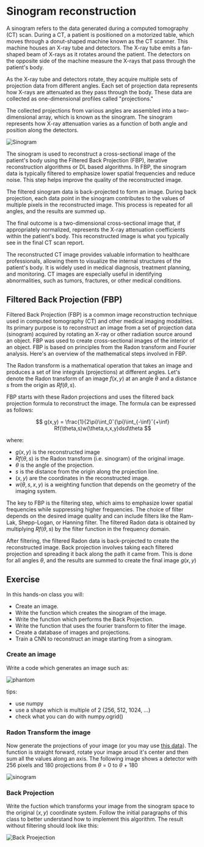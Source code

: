# Sinogram reconstruction

A sinogram refers to the data generated during a computed tomography (CT) scan. During a CT, a patient is positioned on a motorized table, which moves through a donut-shaped machine known as the CT scanner. This machine houses an X-ray tube and detectors. The X-ray tube emits a fan-shaped beam of X-rays as it rotates around the patient. The detectors on the opposite side of the machine measure the X-rays that pass through the patient's body.

As the X-ray tube and detectors rotate, they acquire multiple sets of projection data from different angles. Each set of projection data represents how X-rays are attenuated as they pass through the body. These data are collected as one-dimensional profiles called "projections."

The collected projections from various angles are assembled into a two-dimensional array, which is known as the sinogram. The sinogram represents how X-ray attenuation varies as a function of both angle and position along the detectors.

![Sinogram](Sinogram.png "Sinogram example")

The sinogram is used to reconstruct a cross-sectional image of the patient's body using the Filtered Back Projection (FBP), iterative reconstruction algorithms or DL based algorithms.  In FBP, the sinogram data is typically filtered to emphasize lower spatial frequencies and reduce noise. This step helps improve the quality of the reconstructed image.

The filtered sinogram data is back-projected to form an image. During back projection, each data point in the sinogram contributes to the values of multiple pixels in the reconstructed image. This process is repeated for all angles, and the results are summed up.

The final outcome is a two-dimensional cross-sectional image that, if appropriately normalized, represents the X-ray attenuation coefficients within the patient's body. This reconstructed image is what you typically see in the final CT scan report.

The reconstructed CT image provides valuable information to healthcare professionals, allowing them to visualize the internal structures of the patient's body. It is widely used in medical diagnosis, treatment planning, and monitoring. CT images are especially useful in identifying abnormalities, such as tumors, fractures, or other medical conditions.

## Filtered Back Projection (FBP)

Filtered Back Projection (FBP) is a common image reconstruction technique used in computed tomography (CT) and other medical imaging modalities. Its primary purpose is to reconstruct an image from a set of projection data (sinogram) acquired by rotating an X-ray or other radiation source around an object. FBP was used to create cross-sectional images of the interior of an object. FBP is based on principles from the Radon transform and Fourier analysis. Here's an overview of the mathematical steps involved in FBP.

The Radon transform is a mathematical operation that takes an image and produces a set of line integrals (projections) at different angles. Let's denote the Radon transform of an image $f(x, y)$ at an angle $\theta$ and a distance $s$ from the origin as $Rf(\theta, s)$.

FBP starts with these Radon projections and uses the filtered back projection formula to reconstruct the image. The formula can be expressed as follows:

$$
g(x,y) = \frac{1}{2\pi}\int_0ˆ{\pi}\int_{-\inf}ˆ{+\inf} Rf(\theta,s)w(\theta,s,x,y)dsd\theta
$$

where:

* $g(x,y)$ is the reconstructed image
* $Rf(\theta, s)$ is the Radon transform (i.e. sinogram) of the original image.
* $\theta$ is the angle of the projection.
* $s$ is the distance from the origin along the projection line.
* $(x, y)$ are the coordinates in the reconstructed image.
* $w(\theta,s,x,y)$ is a weighting function that depends on the geometry of the imaging system.

The key to FBP is the filtering step, which aims to emphasize lower spatial frequencies while suppressing higher frequencies. The choice of filter depends on the desired image quality and can include filters like the Ram-Lak, Shepp-Logan, or Hanning filter. The filtered Radon data is obtained by multiplying $Rf(\theta, s)$ by the filter function in the frequency domain.

After filtering, the filtered Radon data is back-projected to create the reconstructed image. Back projection involves taking each filtered projection and spreading it back along the path it came from. This is done for all angles $\theta$, and the results are summed to create the final image $g(x, y)$

## Exercise

In this hands-on class you will:

* Create an image.
* Write the function which creates the sinogram of the image.
* Write the function which performs the Back Projection.
* Write the function that uses the fourier transform to filter the image.
* Create a database of images and projections.
* Train a CNN to reconstruct an image starting from a sinogram.

### Create an image

Write a code which generates an image such as:

![phantom](data/phantom.jpeg)

tips:

* use numpy
* use a shape which is multiple of 2 (256, 512, 1024, ...)
* check what you can do with numpy.ogrid()

### Radon Transform the image

Now generate the projections of your image (or you may use [this data](data/phantom.npy)). The function is straight forward, rotate your image aroud it's center and then sum all the values along an axis. The following image shows a detector with 256 pixels and 180 projections from $\theta$ = 0 to $\theta$ + 180

![sinogram](Sinogram.png)

### Back Projection

Write the fuction which transforms your image from the sinogram space to the original $(x,y)$ coordinate system. Follow the initial paragraphs of this class to better understand how to implement this algorithm. The result without filtering should look like this:

![Back Proejection](BP.png)